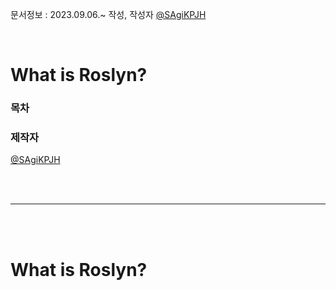 문서정보 : 2023.09.06.~ 작성, 작성자 [@SAgiKPJH](https://github.com/SAgiKPJH)

<br>

# What is Roslyn?

### 목차


### 제작자
[@SAgiKPJH](https://github.com/SAgiKPJH)

<br><br>

---

<br><br>

# What is Roslyn?
